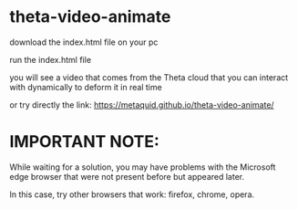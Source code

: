 # theta-video-animate

download the index.html file on your pc

run the index.html file

you will see a video that comes from the Theta cloud that you can interact with dynamically to deform it in real time

or try directly the link:
https://metaquid.github.io/theta-video-animate/


# IMPORTANT NOTE:

While waiting for a solution, you may have problems with the Microsoft edge browser that were not present before but appeared later.

In this case, try other browsers that work: firefox, chrome, opera.
